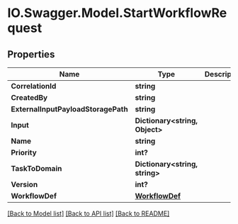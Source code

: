 # IO.Swagger.Model.StartWorkflowRequest
## Properties

Name | Type | Description | Notes
------------ | ------------- | ------------- | -------------
**CorrelationId** | **string** |  | [optional] 
**CreatedBy** | **string** |  | [optional] 
**ExternalInputPayloadStoragePath** | **string** |  | [optional] 
**Input** | **Dictionary&lt;string, Object&gt;** |  | [optional] 
**Name** | **string** |  | 
**Priority** | **int?** |  | [optional] 
**TaskToDomain** | **Dictionary&lt;string, string&gt;** |  | [optional] 
**Version** | **int?** |  | [optional] 
**WorkflowDef** | [**WorkflowDef**](WorkflowDef.md) |  | [optional] 

[[Back to Model list]](../README.md#documentation-for-models) [[Back to API list]](../README.md#documentation-for-api-endpoints) [[Back to README]](../README.md)

